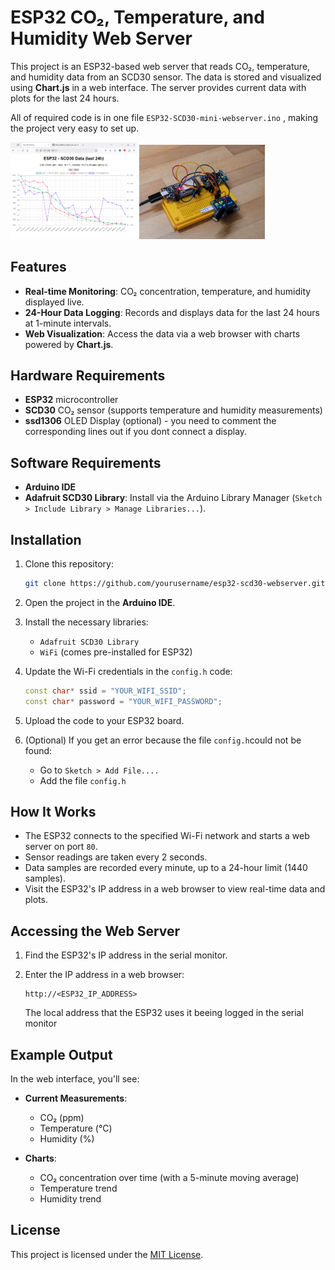# ESP32 CO₂, Temperature, and Humidity Web Server

This project is an ESP32-based web server that reads CO₂, temperature, and humidity data from an SCD30 sensor. The data is stored and visualized using **Chart.js** in a web interface. The server provides current data with plots for the last 24 hours.

All of required code is in one file `ESP32-SCD30-mini-webserver.ino` , making the project very easy to set up.

<p float="left">
  <img src="./screenshot.png" width="40%" />
  <img src="./picture-of-sensor.jpg" width="40%" />
</p>

## Features

- **Real-time Monitoring**: CO₂ concentration, temperature, and humidity displayed live.
- **24-Hour Data Logging**: Records and displays data for the last 24 hours at 1-minute intervals.
- **Web Visualization**: Access the data via a web browser with charts powered by **Chart.js**.

## Hardware Requirements

- **ESP32** microcontroller
- **SCD30** CO₂ sensor (supports temperature and humidity measurements)
- **ssd1306** OLED Display (optional) - you need to comment the corresponding lines out if you dont connect a display.

## Software Requirements

- **Arduino IDE**
- **Adafruit SCD30 Library**: Install via the Arduino Library Manager (`Sketch > Include Library > Manage Libraries...`).

## Installation

1. Clone this repository:
   ```bash
   git clone https://github.com/yourusername/esp32-scd30-webserver.git
   ```
2. Open the project in the **Arduino IDE**.

3. Install the necessary libraries:
   - `Adafruit SCD30 Library`
   - `WiFi` (comes pre-installed for ESP32)

4. Update the Wi-Fi credentials in the `config.h` code:
   ```cpp
   const char* ssid = "YOUR_WIFI_SSID";
   const char* password = "YOUR_WIFI_PASSWORD";
   ```

5. Upload the code to your ESP32 board.

6. (Optional) If you get an error because the file `config.h`could not be found:
    - Go to `Sketch > Add File....`
    - Add the file `config.h`

## How It Works

- The ESP32 connects to the specified Wi-Fi network and starts a web server on port `80`.
- Sensor readings are taken every 2 seconds.
- Data samples are recorded every minute, up to a 24-hour limit (1440 samples).
- Visit the ESP32's IP address in a web browser to view real-time data and plots.

## Accessing the Web Server

1. Find the ESP32's IP address in the serial monitor.
2. Enter the IP address in a web browser:
   ```
   http://<ESP32_IP_ADDRESS>
   ```

   The local address that the ESP32 uses it beeing logged in the serial monitor

## Example Output

In the web interface, you'll see:

- **Current Measurements**:  
  - CO₂ (ppm)  
  - Temperature (°C)  
  - Humidity (%)  

- **Charts**:  
  - CO₂ concentration over time (with a 5-minute moving average)  
  - Temperature trend  
  - Humidity trend  

## License

This project is licensed under the [MIT License](LICENSE).